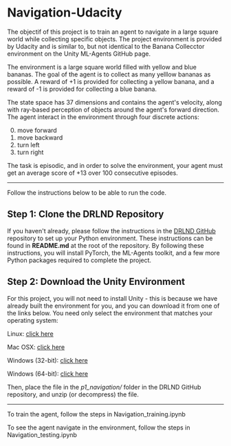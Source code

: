 # Navigation-Udacity
The objectif of this project is to train an agent to navigate in a large square world while collecting specific objects.
The project environment is provided by Udacity and is similar to, but not identical to the Banana Collecctor environment on the Unity ML-Agents GitHub page.

The environment is a large square world filled with yellow and blue bananas.
The goal of the agent is to collect as many yelllow bananas as possible. A reward of +1 is provided for collecting a yellow banana, and a reward of -1 is provided for collecting a blue banana.

The state space has 37 dimensions and contains the agent's velocity, along with ray-based perception of objects around the agent's forward direction.
The agent interact in the environment through four discrete actions:

0. move forward
1. move backward
2. turn left
3. turn right

The task is episodic, and in order to solve the environment, your agent must get an average score of +13 over 100 consecutive episodes.

------

Follow the instructions below to be able to run the code.

## Step 1: Clone the DRLND Repository
If you haven't already, please follow the instructions in the [DRLND GitHub](https://github.com/udacity/deep-reinforcement-learning#dependencies) repository to set up your Python environment. These instructions can be found in **README.md** at the root of the repository. By following these instructions, you will install PyTorch, the ML-Agents toolkit, and a few more Python packages required to complete the project.

## Step 2: Download the Unity Environment
For this project, you will not need to install Unity - this is because we have already built the environment for you, and you can download it from one of the links below. You need only select the environment that matches your operating system:

Linux: [click here](https://s3-us-west-1.amazonaws.com/udacity-drlnd/P1/Banana/Banana_Linux.zip)

Mac OSX: [click here](https://s3-us-west-1.amazonaws.com/udacity-drlnd/P1/Banana/Banana.app.zip)

Windows (32-bit): [click here](https://s3-us-west-1.amazonaws.com/udacity-drlnd/P1/Banana/Banana_Windows_x86.zip)

Windows (64-bit): [click here](https://s3-us-west-1.amazonaws.com/udacity-drlnd/P1/Banana/Banana_Windows_x86_64.zip)

Then, place the file in the _p1_navigation/_ folder in the DRLND GitHub repository, and unzip (or decompress) the file.

------

To train the agent, follow the steps in Navigation_training.ipynb

To see the agent navigate in the environment, follow the steps in Navigation_testing.ipynb

